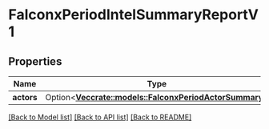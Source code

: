 # FalconxPeriodIntelSummaryReportV1

## Properties

Name | Type | Description | Notes
------------ | ------------- | ------------- | -------------
**actors** | Option<[**Vec<crate::models::FalconxPeriodActorSummary>**](falconx.ActorSummary.md)> |  | [optional]

[[Back to Model list]](../README.md#documentation-for-models) [[Back to API list]](../README.md#documentation-for-api-endpoints) [[Back to README]](../README.md)

